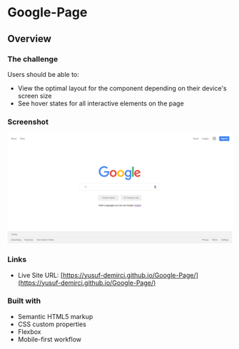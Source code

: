 # Google-Page

## Overview

### The challenge

Users should be able to:

- View the optimal layout for the component depending on their device's screen size
- See hover states for all interactive elements on the page

### Screenshot

![./screenshot.png](./images/screenshot.png)

### Links

- Live Site URL: [https://yusuf-demirci.github.io/Google-Page/](https://yusuf-demirci.github.io/Google-Page/)

### Built with

- Semantic HTML5 markup
- CSS custom properties
- Flexbox
- Mobile-first workflow
